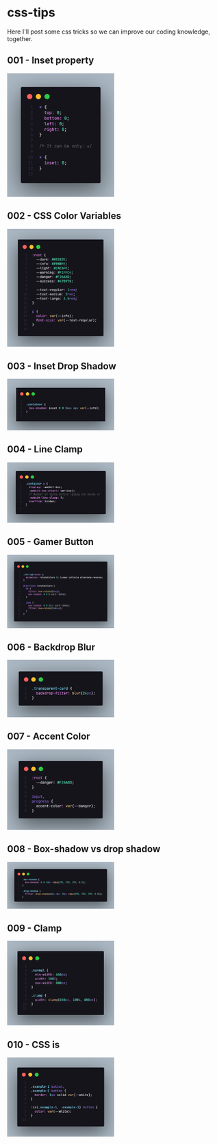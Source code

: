 # css-tips
Here I'll post some css tricks so we can improve our coding knowledge, together.

## 001 - Inset property 
<img src="./001_inset/code.png" width="250px"/>

## 002 - CSS Color Variables
<img src="/002_css_colors_variables/code.png" width="250px"/>

## 003 - Inset Drop Shadow
<img src="/003_inset_dropshadow/code.png" width="250px"/>

## 004 - Line Clamp
<img src="/004_line_clamp/code.png" width="250px"/>

## 005 - Gamer Button
<img src="/005_gamer_button/code.png" width="250px"/>

## 006 - Backdrop Blur
<img src="/006_backdrop/screenshots/code.png" width="250px"/>

## 007 - Accent Color
<img src="/007_accent_color/screenshots/code.png" width="250px"/>

## 008 - Box-shadow vs drop shadow
<img src="/008_shadow_vs_box/assets/imgs/code.png" width="250px"/>

## 009 - Clamp
<img src="/009_clamp/assets/imgs/code.png" width="250px"/>

## 010 - CSS is
<img src="/010_css_is/assets/imgs/code.png" width="250px"/>
